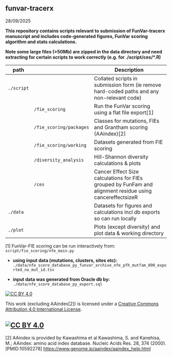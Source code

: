 ## funvar-tracerx 
28/09/2025

**This repository contains scripts relevant to submission of FunVar-tracerx manuscript and includes code-generated figures, FunVar scoring algorithm and stats calculations.**

**Note some large files (>50Mb) are zipped in the data directory and need extracting for certain scripts to work correctly (e.g. for ./script/ces/*.R)**


| path  				| | Description |
| ----------- 			| ----------- | ----------- |
| `./script` 			| 						| Collated scripts in submission form (ie remove hard-coded paths and any non-relevant code) |
|  						| `/fie_scoring` 		| Run the FunVar scoring using a flat file export[1]  |
|  						| `/fie_scoring/packages` | Classes for mutations, FIEs and Grantham scoring (AAindex)[2]  |
|  						| `/fie_scoring/working`| Datasets generated from FIE scoring |
|						| `/diversity_analysis`	| Hill-Shannon diversity calculations & plots |
|						| `/ces`	| Cancer Effect Size calculations for FIEs grouped by FunFam and alignment residue using cancereffectsizeR |
|	`./data`			|						| Datasets for figures and calculations incl db exports so can run locally |
|	`./plot`			|						| Plots (except diversity) and plot data & working directory |


[1] FunVar-FIE scoring can be run interactively from: 
`script/fie_scoring/nfe_main.py`

- **using input data (mutations, clusters, sites etc):** `./data/nfe_score_database_py_funvar_archive_nfe_pfh_mutfam_090_exported_no_mut_id.tsv`

- **input data was generated from Oracle db by:**
`./data/nfe_score_database_py_export.sql`

[![CC BY 4.0][cc-by-shield]][cc-by]

This work (excluding AAindex[2]) is licensed under a
[Creative Commons Attribution 4.0 International License][cc-by].

[![CC BY 4.0][cc-by-image]][cc-by]
---
[2] AAindex is provided by Kawashima et al 
Kawashima, S. and Kanehisa, M.; AAindex: amino acid index database. Nucleic Acids Res. 28, 374 (2000). [PMID:10592278]
https://www.genome.jp/aaindex/aaindex_help.html


[cc-by]: http://creativecommons.org/licenses/by/4.0/
[cc-by-image]: https://i.creativecommons.org/l/by/4.0/88x31.png
[cc-by-shield]: https://img.shields.io/badge/License-CC%20BY%204.0-lightgrey.svg




